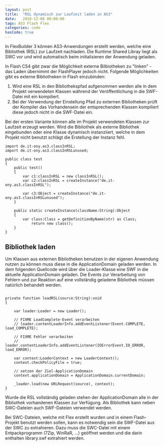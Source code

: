 ```yaml
---
layout: post
title:  "RSL dynamisch zur Laufzeit laden in AS3"
date:   2010-12-08 00:00:00
tags: AS3 Flash Flex
categories: code
hasCode: true
---
```


In FlexBuilder 3 können AS3-Anwendungen erstellt werden, welche eine Bibliothek (RSL) 
zur Laufzeit nachladen. Die Runtime Shared Libray liegt als SWC vor und wird automatisch 
beim initialisieren der Anwendung geladen.

In Flash CS4 gibt zwar die Möglichkeit externe Bilbiotheken zu "linken" - das Laden 
übernimmt der FlashPlayer jedoch nicht. Folgende Möglichkeiten gibt es externe 
Bibliotheken in Flash einzubinden:

1. Wird eine RSL in den Bibliothekspfad aufgenommen werden alle in dem Projekt verwendeten 
   Klassen während der Veröffentlichung in die SWF-Datei mit ein kompiliert.
2. Bei der Verwendung der Einstellung Pfad zu externen Bibliotheken prüft der Kompiler das 
   Vorhandensein der entsprechenden Klassen kompiliert diese jedoch nicht in die SWF-Datei 
   ein.

Bei der ersten Variante können alle im Projekt verwendeten Klassen zur Laufzeit erzeugt 
werden. Wird die Bibliothek als externe Bibliothek eingebunden oder eine Klasse dynamisch 
instanziiert, welche in dem Projekt nicht benutzt schlägt die Erstellung der Instanz fehl.

``` as3
import de.it-ony.as3.classInRSL;
import de.it-ony.as3.classInRSLunused;

public class test
{
    public test()
    {
        var c1:classInRSL = new classInRSL();
        var c2:classInRSL = createInstance("de.it-ony.as3.classInRSL");
        
        var c3:Object = createInstance("de.it-ony.as3.classInRSLunused");
    }
    
    public static createInstance(className:String):Object
    {
        var class:Class = getDefinitionByName(str) as Class;
            return new class(); 
    }
}
```

Bibliothek laden
---

Um Klassen aus externen Bibliotheken benutzen in der eigenen Anwendung nutzen zu können 
muss diese in die ApplicationDomain geladen werden. In dem folgenden Quellcode wird über 
die Loader-Klasse eine SWF in die aktuelle ApplicationDomain geladen. Die Events zur 
Verarbeitung von Fehlern und  zur Reaktion auf eine vollständig geladene Bibliothek 
müssen natürlich behandelt werden.

``` as3

private function loadRSL(source:String):void
{

	var loader:Loader = new Loader();
	
	// FIXME LoadComplete-Event verarbeiten
	// loader.contentLoaderInfo.addEventListener(Event.COMPLETE, load_COMPLETE);
	
	// FIXME Fehler verarbeiten
	// loader.contentLoaderInfo.addEventListener(IOErrorEvent.IO_ERROR, load_ERROR);
	
	var context:LoaderContext = new LoaderContext();
	context.checkPolicyFile = true;
	
	// setzen der Ziel-ApplicationDomain
	context.applicationDomain = ApplicationDomain.currentDomain;
	
	_loader.load(new URLRequest(source), context);	
}
```

Wurde die RSL vollständig geladen stehen der ApplicationDomain alle in der Bibliothek 
vorhandenen Klassen zur Verfügung. Als Bibliothek kann neben SWC-Dateien auch SWF-Dateien 
verwendet werden.

Bei SWC-Dateien, welche mit Flex erstellt wurden und in einem Flash-Projekt benutzt 
werden sollen, kann es notwendig sein die SWF-Datei aus der SWC zu extrahieren. Dazu 
muss die SWC-Datei mit einem Entpackprogramm (7Zip, WinRaR, ...) geöffnet werden und 
die darin enthalten library.swf extrahiert werden.